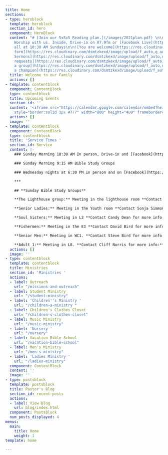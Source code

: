 ```yaml
---
title: Home
sections:
- type: heroblock
  template: heroblock
  section_id: hero
  component: HeroBlock
  content: "# [Join our 5x5x5 Reading plan.](/images/2021plan.pdf) \n\n## 3 ways to
    Worship with us. Inside, Drive-in on 87.9fm or [Facebook Live](https://www.facebook.com/groups/FBCBronson/)
    all at 10:30 AM Sundays\n\n![You are welcome](https://res.cloudinary.com/dsmtzkexd/image/upload/f_auto,q_auto/v1598404492/church_sunset.jpg)\n\n***\n\n[![connect
    form](https://res.cloudinary.com/dsmtzkexd/image/upload/f_auto,q_auto/v1598372533/DA446331-1DC1-4648-90D1-D3967A2C6F7A.png)](https://forms.gle/651RQkxsmr3C6CMV8)\n\n[![gospel](https://res.cloudinary.com/dsmtzkexd/image/upload/q_auto:good/v1607537160/IMG_2359.png)](/gospel)\n\n[![Recent
    Sermons](https://res.cloudinary.com/dsmtzkexd/image/upload/f_auto,q_auto/v1598372543/DACB6D80-3F77-464C-A131-6D3E28F7BADF.png)](https://www.facebook.com/groups/FBCBronson/)\n\n[![plan](https://res.cloudinary.com/dsmtzkexd/image/upload/v1609686398/IMG_3026.png)](/images/2021plan.pdf)\n\n[![Prayer
    requests](https://res.cloudinary.com/dsmtzkexd/image/upload/f_auto,q_auto/v1598372534/EA3605CB-5160-466C-9164-C8644F5E9D7F.png)](https://forms.gle/duinCZesEGRo8xDs9)\n\n[![Join
    a group](https://res.cloudinary.com/dsmtzkexd/image/upload/f_auto,q_auto/v1598372537/1873AFBD-D9E2-4089-8C6E-068388C28BB3.png)](https://forms.gle/y5x9F4mQ7MPHGUCB6)\n\n[![become
    a champion](https://res.cloudinary.com/dsmtzkexd/image/upload/f_auto,q_auto/v1598887453/champ.png)](https://forms.gle/3XZjDgMPChKDLGPn9)\n\n[![Newsletter](https://res.cloudinary.com/dsmtzkexd/image/upload/f_auto,q_auto/v1598372529/1868F6AE-3E24-4421-B9FD-C60AB0D0064F.png)](/images/heartbeat.pdf)"
  title: Welcome to our Family
  actions: []
- template: contentblock
  component: ContentBlock
  type: contentblock
  title: Upcoming Events
  section_id: ''
  content: '<iframe src="https://calendar.google.com/calendar/embed?height=400&amp;wkst=1&amp;bgcolor=%234285F4&amp;ctz=America%2FNew_York&amp;src=cjEwZTRrM3AzN21hMG81cHJqcmg1aGVyZ3NAZ3JvdXAuY2FsZW5kYXIuZ29vZ2xlLmNvbQ&amp;src=ZW4udXNhI2hvbGlkYXlAZ3JvdXAudi5jYWxlbmRhci5nb29nbGUuY29t&amp;color=%23C0CA33&amp;color=%230B8043&amp;title=Upcoming%20Events&amp;showTz=0&amp;showCalendars=0&amp;mode=AGENDA"
    style="border:solid 1px #777" width="800" height="400" frameborder="0" scrolling="no"></iframe>'
  actions: []
  image: ''
- template: contentblock
  component: ContentBlock
  type: contentblock
  title: 'Service Times '
  section_id: Service
  content: |-
    ### Sunday Morning 10:30 AM In person, Drive-in and [Facebook](https://www.facebook.com/groups/FBCBronson/)

    ### Sunday Morning 9:15 AM Bible Study Groups

    ### Wednesday nights at 6:30 PM in person and on [Facebook](https://www.facebook.com/groups/FBCBronson/)

    ***

    ## **Sunday Bible Study Groups**

    **The Lighthouse group:** Meeting in the lighthouse room **Contact Danny Sprague for more info:** 352-221-4847

    **Senior Ladies:** Meeting in the Youth room **Contact Sonja Simmons for more info:** 352-538-0398

    **Soul Sisters:** Meeting in L3 **Contact Candy Dean for more info:** 352-214-0015

    **Fishermen:** Meeting in the E3 **Contact David Bird for more info:** 352-572-2674

    **Senior Men:** Meeting in WC1. **Contact Steve Bird for more info:** 352-817-4711

    **Adult 1:** Meeting in L8. **Contact Cliff Norris for more info:** 352-538-7609
  actions: []
  image: ''
- type: contentblock
  template: contentblock
  title: Ministries
  section_id: 'Ministries '
  actions:
  - label: Outreach
    url: "/missions-and-outreach"
  - label: Student Ministry
    url: "/student-ministry"
  - label: 'Children''s Ministry '
    url: "/children-s-ministry "
  - label: Children's Clothes Closet
    url: "/children-s-clothes-closet"
  - label: Music Ministry
    url: "/music-ministry"
  - label: 'Nursery '
    url: "/nursery"
  - label: Vacation Bible School
    url: "/vacation-bible-school"
  - label: Men's Ministry
    url: "/men-s-ministry"
  - label: 'Ladies Ministry '
    url: "/ladies-ministry"
  component: ContentBlock
  content: ''
  image: ''
- type: postsblock
  template: postsblock
  title: Pastor's Blog
  section_id: recent-posts
  actions:
  - label: View Blog
    url: blog/index.html
  component: PostsBlock
  num_posts_displayed: 4
menus:
  main:
    title: Home
    weight: 1
template: home

---
```


